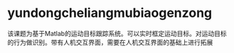 # yundongcheliangmubiaogenzong
该课题为基于Matlab的运动目标跟踪系统。可以实时框定运动目标。对运动目标的行为做识别。带有人机交互界面，需要在人机交互界面的基础上进行拓展
